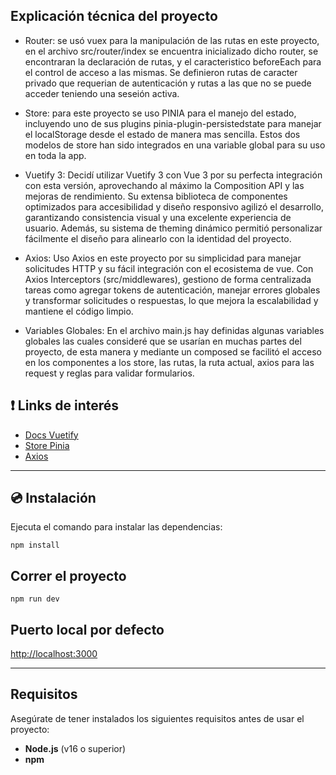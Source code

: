 ## Explicación técnica del proyecto

- Router: se usó vuex para la manipulación de las rutas en este proyecto, en el archivo src/router/index se encuentra inicializado dicho router, se encontraran la declaración de rutas, y el caracteristico beforeEach para el control de acceso a las mismas. Se definieron rutas de caracter privado que requerian de autenticación y rutas a las que no se puede acceder teniendo una seseión activa.

- Store: para este proyecto se uso PINIA para el manejo del estado, incluyendo uno de sus plugins pinia-plugin-persistedstate para manejar el localStorage desde el estado de manera mas sencilla. Estos dos modelos de store han sido integrados en una variable global para su uso en toda la app.

- Vuetify 3: Decidí utilizar Vuetify 3 con Vue 3 por su perfecta integración con esta versión, aprovechando al máximo la Composition API y las mejoras de rendimiento. Su extensa biblioteca de componentes optimizados para accesibilidad y diseño responsivo agilizó el desarrollo, garantizando consistencia visual y una excelente experiencia de usuario. Además, su sistema de theming dinámico permitió personalizar fácilmente el diseño para alinearlo con la identidad del proyecto.

- Axios: Uso Axios en este proyecto por su simplicidad para manejar solicitudes HTTP y su fácil integración con el ecosistema de vue. Con Axios Interceptors (src/middlewares), gestiono de forma centralizada tareas como agregar tokens de autenticación, manejar errores globales y transformar solicitudes o respuestas, lo que mejora la escalabilidad y mantiene el código limpio.

- Variables Globales: En el archivo main.js hay definidas algunas variables globales las cuales consideré que se usarían en muchas partes del proyecto, de esta manera y mediante un composed se facilitó el acceso en los componentes a los store, las rutas, la ruta actual, axios para las request y reglas para validar formularios.

## ❗️ Links de interés

- [Docs Vuetify](https://vuetifyjs.com/)
- [Store Pinia](https://pinia.vuejs.org/)
- [Axios](https://axios-http.com/es/docs/intro)

---

## 💿 Instalación

Ejecuta el comando para instalar las dependencias:

```
npm install
```

## Correr el proyecto

```
npm run dev
```

## Puerto local por defecto

[http://localhost:3000](http://localhost:3000)

---

## Requisitos

Asegúrate de tener instalados los siguientes requisitos antes de usar el proyecto:

- **Node.js** (v16 o superior)
- **npm** 

